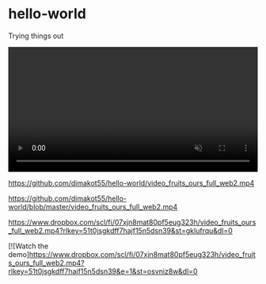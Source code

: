 # hello-world
Trying things out

<video src="video_fruits_ours_full_web2.mp4" controls muted loop width="100%"></video>


<source src="https://www.dropbox.com/scl/fi/07xjn8mat80pf5eug323h/video_fruits_ours_full_web2.mp4?rlkey=51t0jsgkdff7hajf15n5dsn39&st=gklufrqu&dl=0" type="video/mp4" />

https://github.com/dimakot55/hello-world/video_fruits_ours_full_web2.mp4

https://github.com/dimakot55/hello-world/blob/master/video_fruits_ours_full_web2.mp4

https://www.dropbox.com/scl/fi/07xjn8mat80pf5eug323h/video_fruits_ours_full_web2.mp4?rlkey=51t0jsgkdff7hajf15n5dsn39&st=gklufrqu&dl=0

[![Watch the demo]https://www.dropbox.com/scl/fi/07xjn8mat80pf5eug323h/video_fruits_ours_full_web2.mp4?rlkey=51t0jsgkdff7hajf15n5dsn39&e=1&st=osvniz8w&dl=0
